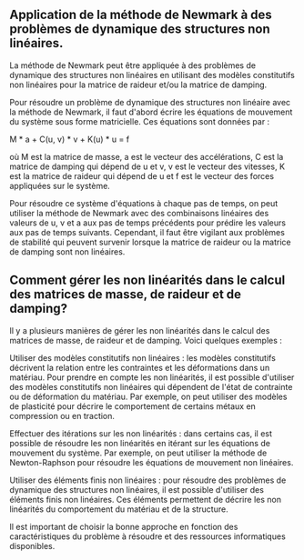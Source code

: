 ## Application de la méthode de Newmark à des problèmes de dynamique des structures non linéaires.

La méthode de Newmark peut être appliquée à des problèmes de dynamique des structures non linéaires en utilisant des modèles constitutifs non linéaires pour la matrice de raideur et/ou la matrice de damping.

Pour résoudre un problème de dynamique des structures non linéaire avec la méthode de Newmark, il faut d'abord écrire les équations de mouvement du système sous forme matricielle. Ces équations sont données par :

M * a + C(u, v) * v + K(u) * u = f

où M est la matrice de masse, a est le vecteur des accélérations, C est la matrice de damping qui dépend de u et v, v est le vecteur des vitesses, K est la matrice de raideur qui dépend de u et f est le vecteur des forces appliquées sur le système.

Pour résoudre ce système d'équations à chaque pas de temps, on peut utiliser la méthode de Newmark avec des combinaisons linéaires des valeurs de u, v et a aux pas de temps précédents pour prédire les valeurs aux pas de temps suivants. Cependant, il faut être vigilant aux problèmes de stabilité qui peuvent survenir lorsque la matrice de raideur ou la matrice de damping sont non linéaires.

## Comment gérer les non linéarités dans le calcul des matrices de masse, de raideur et de damping?

Il y a plusieurs manières de gérer les non linéarités dans le calcul des matrices de masse, de raideur et de damping. Voici quelques exemples :

Utiliser des modèles constitutifs non linéaires : les modèles constitutifs décrivent la relation entre les contraintes et les déformations dans un matériau. Pour prendre en compte les non linéarités, il est possible d'utiliser des modèles constitutifs non linéaires qui dépendent de l'état de contrainte ou de déformation du matériau. Par exemple, on peut utiliser des modèles de plasticité pour décrire le comportement de certains métaux en compression ou en traction.

Effectuer des itérations sur les non linéarités : dans certains cas, il est possible de résoudre les non linéarités en itérant sur les équations de mouvement du système. Par exemple, on peut utiliser la méthode de Newton-Raphson pour résoudre les équations de mouvement non linéaires.

Utiliser des éléments finis non linéaires : pour résoudre des problèmes de dynamique des structures non linéaires, il est possible d'utiliser des éléments finis non linéaires. Ces éléments permettent de décrire les non linéarités du comportement du matériau et de la structure.

Il est important de choisir la bonne approche en fonction des caractéristiques du problème à résoudre et des ressources informatiques disponibles.
